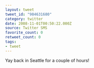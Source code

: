 ```yaml
---
layout: tweet
tweet_id: "984631680"
category: twitter
date: 2008-11-01T00:50:22.000Z
source: Twitter SMS
favorite_count: 0
retweet_count: 0
tags:
- tweet
---
```


Yay back in Seattle for a couple of hours!
